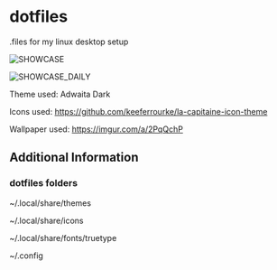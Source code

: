# dotfiles
.files for my linux desktop setup

![SHOWCASE](https://raw.githubusercontent.com/xyiii/dotfiles/master/showcase.png)

![SHOWCASE_DAILY](https://raw.githubusercontent.com/xyiii/dotfiles/master/showcase_daily.png)

Theme used: Adwaita Dark

Icons used: https://github.com/keeferrourke/la-capitaine-icon-theme

Wallpaper used: https://imgur.com/a/2PqQchP

## Additional Information

### dotfiles folders

~/.local/share/themes

~/.local/share/icons

~/.local/share/fonts/truetype

~/.config
